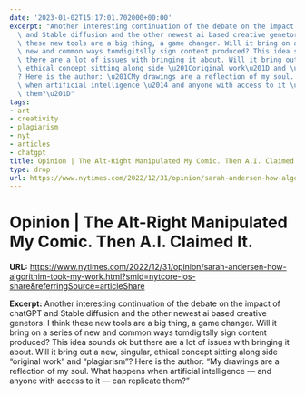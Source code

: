 ```yaml
---
date: '2023-01-02T15:17:01.702000+00:00'
excerpt: "Another interesting continuation of the debate on the impact of chatGPT\
  \ and Stable diffusion and the other newest ai based creative genetors. I think\
  \ these new tools are a big thing, a game changer. Will it bring on a series of\
  \ new and common ways tomdigitslly sign content produced? This idea sounds ok but\
  \ there are a lot of issues with bringing it about. Will it bring out a new, singular,\
  \ ethical concept sitting along side \u201Coriginal work\u201D and \u201Cplagiarism\u201D\
  ? Here is the author: \u201CMy drawings are a reflection of my soul. What happens\
  \ when artificial intelligence \u2014 and anyone with access to it \u2014 can replicate\
  \ them?\u201D"
tags:
- art
- creativity
- plagiarism
- nyt
- articles
- chatgpt
title: Opinion | The Alt-Right Manipulated My Comic. Then A.I. Claimed It.
type: drop
url: https://www.nytimes.com/2022/12/31/opinion/sarah-andersen-how-algorithim-took-my-work.html?smid=nytcore-ios-share&referringSource=articleShare
---
```


# Opinion | The Alt-Right Manipulated My Comic. Then A.I. Claimed It.

**URL:** https://www.nytimes.com/2022/12/31/opinion/sarah-andersen-how-algorithim-took-my-work.html?smid=nytcore-ios-share&referringSource=articleShare

**Excerpt:** Another interesting continuation of the debate on the impact of chatGPT and Stable diffusion and the other newest ai based creative genetors. I think these new tools are a big thing, a game changer. Will it bring on a series of new and common ways tomdigitslly sign content produced? This idea sounds ok but there are a lot of issues with bringing it about. Will it bring out a new, singular, ethical concept sitting along side “original work” and “plagiarism”? Here is the author: “My drawings are a reflection of my soul. What happens when artificial intelligence — and anyone with access to it — can replicate them?”
